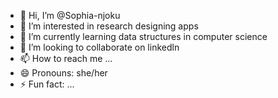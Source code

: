 - 👋 Hi, I’m @Sophia-njoku
- 👀 I’m interested in research designing apps
- 🌱 I’m currently learning data structures in computer science
- 💞️ I’m looking to collaborate on linkedln
- 📫 How to reach me ...
- 😄 Pronouns: she/her
- ⚡ Fun fact: ...

<!---
Sophia-njoku/Sophia-njoku is a ✨ special ✨ repository because its `README.md` (this file) appears on your GitHub profile.
You can click the Preview link to take a look at your changes.
--->
